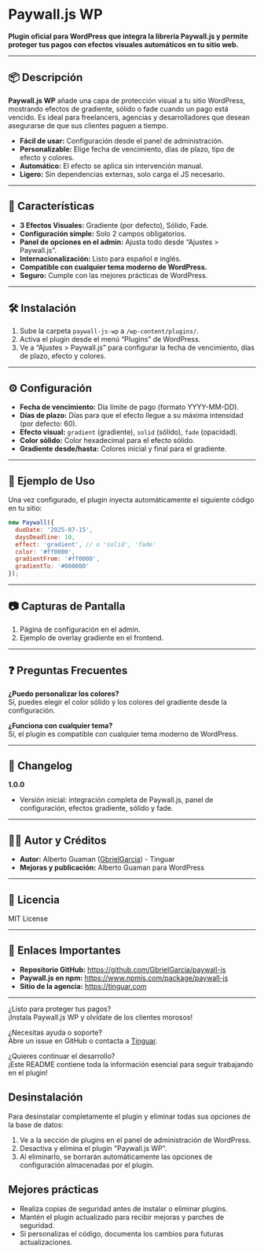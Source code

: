 # Paywall.js WP

**Plugin oficial para WordPress que integra la librería Paywall.js y permite proteger tus pagos con efectos visuales automáticos en tu sitio web.**

---

## 📦 Descripción

**Paywall.js WP** añade una capa de protección visual a tu sitio WordPress, mostrando efectos de gradiente, sólido o fade cuando un pago está vencido. Es ideal para freelancers, agencias y desarrolladores que desean asegurarse de que sus clientes paguen a tiempo.

- **Fácil de usar:** Configuración desde el panel de administración.
- **Personalizable:** Elige fecha de vencimiento, días de plazo, tipo de efecto y colores.
- **Automático:** El efecto se aplica sin intervención manual.
- **Ligero:** Sin dependencias externas, solo carga el JS necesario.

---

## 🚀 Características

- **3 Efectos Visuales:** Gradiente (por defecto), Sólido, Fade.
- **Configuración simple:** Solo 2 campos obligatorios.
- **Panel de opciones en el admin:** Ajusta todo desde “Ajustes > Paywall.js”.
- **Internacionalización:** Listo para español e inglés.
- **Compatible con cualquier tema moderno de WordPress.**
- **Seguro:** Cumple con las mejores prácticas de WordPress.

---

## 🛠️ Instalación

1. Sube la carpeta `paywall-js-wp` a `/wp-content/plugins/`.
2. Activa el plugin desde el menú “Plugins” de WordPress.
3. Ve a “Ajustes > Paywall.js” para configurar la fecha de vencimiento, días de plazo, efecto y colores.

---

## ⚙️ Configuración

- **Fecha de vencimiento:** Día límite de pago (formato YYYY-MM-DD).
- **Días de plazo:** Días para que el efecto llegue a su máxima intensidad (por defecto: 60).
- **Efecto visual:** `gradient` (gradiente), `solid` (sólido), `fade` (opacidad).
- **Color sólido:** Color hexadecimal para el efecto sólido.
- **Gradiente desde/hasta:** Colores inicial y final para el gradiente.

---

## 🌟 Ejemplo de Uso

Una vez configurado, el plugin inyecta automáticamente el siguiente código en tu sitio:

```js
new Paywall({
  dueDate: '2025-07-15',
  daysDeadline: 10,
  effect: 'gradient', // o 'solid', 'fade'
  color: '#ff0000',
  gradientFrom: '#ff0000',
  gradientTo: '#000000'
});
```

---

## 📷 Capturas de Pantalla

1. Página de configuración en el admin.
2. Ejemplo de overlay gradiente en el frontend.

---

## ❓ Preguntas Frecuentes

**¿Puedo personalizar los colores?**  
Sí, puedes elegir el color sólido y los colores del gradiente desde la configuración.

**¿Funciona con cualquier tema?**  
Sí, el plugin es compatible con cualquier tema moderno de WordPress.

---

## 📝 Changelog

**1.0.0**
- Versión inicial: integración completa de Paywall.js, panel de configuración, efectos gradiente, sólido y fade.

---

## 👨‍💻 Autor y Créditos

- **Autor:** Alberto Guaman ([GbrielGarcia](https://github.com/GbrielGarcia)) - Tinguar
- **Mejoras y publicación:** Alberto Guaman para WordPress

---

## 📄 Licencia

MIT License

---

## 🔗 Enlaces Importantes

- **Repositorio GitHub:** https://github.com/GbrielGarcia/paywall-js
- **Paywall.js en npm:** https://www.npmjs.com/package/paywall-js
- **Sitio de la agencia:** https://tinguar.com

---

¿Listo para proteger tus pagos?  
¡Instala Paywall.js WP y olvídate de los clientes morosos!

¿Necesitas ayuda o soporte?  
Abre un issue en GitHub o contacta a [Tinguar](https://tinguar.com).

¿Quieres continuar el desarrollo?  
¡Este README contiene toda la información esencial para seguir trabajando en el plugin! 

## Desinstalación

Para desinstalar completamente el plugin y eliminar todas sus opciones de la base de datos:

1. Ve a la sección de plugins en el panel de administración de WordPress.
2. Desactiva y elimina el plugin "Paywall.js WP".
3. Al eliminarlo, se borrarán automáticamente las opciones de configuración almacenadas por el plugin.

## Mejores prácticas

- Realiza copias de seguridad antes de instalar o eliminar plugins.
- Mantén el plugin actualizado para recibir mejoras y parches de seguridad.
- Si personalizas el código, documenta los cambios para futuras actualizaciones. 
